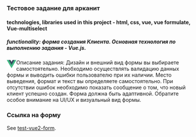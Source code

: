 ### Тестовое задание для арканит 

#### technologies, libraries used in this project - html, css, vue, vue formulate, Vue-multiselect
##### functionality: форма создания Клиента. Основная технология по выполнению задания - Vue.js.
<img align="left" alt="Vue" width="26px" src="https://raw.githubusercontent.com/github/explore/80688e429a7d4ef2fca1e82350fe8e3517d3494d/topics/vue/vue.png" />
Описание задания:
Дизайн и внешний вид формы вы выбираете самостоятельно.
Необходимо осуществлять валидацию данных формы и выводить ошибки пользователю при их наличии. Место выведения, формат и текст вы определяете самостоятельно.
При отсутствии ошибок необходимо показать сообщение о том, что новый клиент успешно создан.
Форма должна быть адаптивной.
Обратите особое внимание на UI/UX и визуальный вид формы.



### Ссылка на форму
See [test-vue2-form](https://test-form-vue.web.app/).
